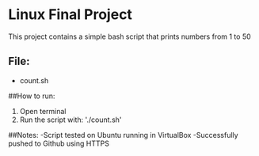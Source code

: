 # Linux Final Project

This project contains a simple bash script that prints numbers from 1 to 50

## File:
- count.sh

##How to run:
1. Open terminal
2. Run the script with: './count.sh'

##Notes:
-Script tested on Ubuntu running in VirtualBox
-Successfully pushed to Github using HTTPS

